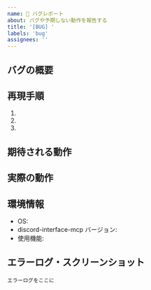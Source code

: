 ```yaml
---
name: 🐛 バグレポート
about: バグや予期しない動作を報告する
title: '[BUG] '
labels: 'bug'
assignees: ''
---
```


## バグの概要
<!-- バグの概要を簡潔に記述 -->

## 再現手順
1. 
2. 
3. 

## 期待される動作
<!-- 本来どうあるべきか -->

## 実際の動作
<!-- 実際に何が起こっているか -->

## 環境情報
- OS: 
- discord-interface-mcp バージョン: 
- 使用機能: 

## エラーログ・スクリーンショット
```
エラーログをここに
```